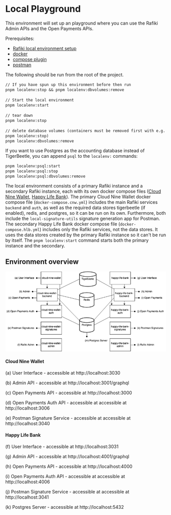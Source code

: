 # Local Playground

This environment will set up an playground where you can use the Rafiki Admin APIs and the Open Payments APIs.

Prerequisites:

- [Rafiki local environment setup](../../README.md#environment-setup)
- [docker](https://docs.docker.com/get-docker/)
- [compose plugin](https://docs.docker.com/compose/install/compose-plugin/)
- [postman](https://www.postman.com/downloads/)

The following should be run from the root of the project.

```
// If you have spun up this environment before then run
pnpm localenv:stop && pnpm localenv:dbvolumes:remove

// Start the local environment
pnpm localenv:start

// tear down
pnpm localenv:stop

// delete database volumes (containers must be removed first with e.g. pnpm localenv:stop)
pnpm localenv:dbvolumes:remove
```

If you want to use Postgres as the accounting database instead of TigerBeetle, you can append `psql` to the `localenv:` commands:

```
pnpm localenv:psql:start
pnpm localenv:psql:stop
pnpm localenv:psql:dbvolumes:remove
```

The local environment consists of a primary Rafiki instance and a secondary Rafiki instance, each with
its own docker compose files ([Cloud Nine Wallet](./docker-compose.cnw.yml), [Happy Life Bank](./docker-compose.hlf.yml)).
The primary Cloud Nine Wallet docker compose file (`docker-compose.cnw.yml`) includes the main Rafiki services `backend` and `auth`, as well
as the required data stores tigerbeetle (if enabled), redis, and postgres, so it can be run on its own. Furthermore,
both include the `local-signature-utils` signature generation app for Postman.
The secondary Happy Life Bank docker compose file (`docker-compose.hlb.yml`) includes only the Rafiki services, not the data stores. It uses the
data stores created by the primary Rafiki instance so it can't be run by itself.
The `pnpm localenv:start` command starts both the primary instance and the secondary.

## Environment overview

![Docker compose environment](./local-dev.png)

#### Cloud Nine Wallet

(a) User Interface - accessible at http://localhost:3030

(b) Admin API - accessible at http://localhost:3001/graphql

(c) Open Payments API - accessible at http://localhost:3000

(d) Open Payments Auth API - accessible at accessible at http://localhost:3006

(e) Postman Signature Service - accessible at accessible at http://localhost:3040

#### Happy Life Bank

(f) User Interface - accessible at http://localhost:3031

(g) Admin API - accessible at http://localhost:4001/graphql

(h) Open Payments API - accessible at http://localhost:4000

(i) Open Payments Auth API - accessible at accessible at http://localhost:4006

(j) Postman Signature Service - accessible at accessible at http://localhost:3041

(k) Postgres Server - accessible at http://localhost:5432
